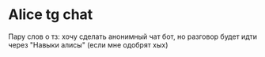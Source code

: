 # Alice tg chat

Пару слов о тз: хочу сделать анонимный чат бот, но разговор будет идти через "Навыки алисы" (если мне одобрят хых)
